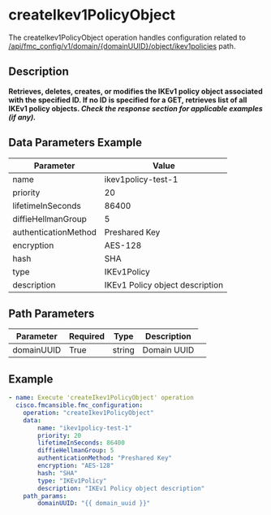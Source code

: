 # createIkev1PolicyObject

The createIkev1PolicyObject operation handles configuration related to [/api/fmc_config/v1/domain/{domainUUID}/object/ikev1policies](/paths//api/fmc_config/v1/domain/{domain_uuid}/object/ikev1policies.md) path.&nbsp;
## Description
**Retrieves, deletes, creates, or modifies the IKEv1 policy object associated with the specified ID. If no ID is specified for a GET, retrieves list of all IKEv1 policy objects. _Check the response section for applicable examples (if any)._**

## Data Parameters Example
| Parameter | Value |
| --------- | -------- |
| name | ikev1policy-test-1 |
| priority | 20 |
| lifetimeInSeconds | 86400 |
| diffieHellmanGroup | 5 |
| authenticationMethod | Preshared Key |
| encryption | AES-128 |
| hash | SHA |
| type | IKEv1Policy |
| description | IKEv1 Policy object description |

## Path Parameters
| Parameter | Required | Type | Description |
| --------- | -------- | ---- | ----------- |
| domainUUID | True | string <td colspan=3> Domain UUID |

## Example
```yaml
- name: Execute 'createIkev1PolicyObject' operation
  cisco.fmcansible.fmc_configuration:
    operation: "createIkev1PolicyObject"
    data:
        name: "ikev1policy-test-1"
        priority: 20
        lifetimeInSeconds: 86400
        diffieHellmanGroup: 5
        authenticationMethod: "Preshared Key"
        encryption: "AES-128"
        hash: "SHA"
        type: "IKEv1Policy"
        description: "IKEv1 Policy object description"
    path_params:
        domainUUID: "{{ domain_uuid }}"

```